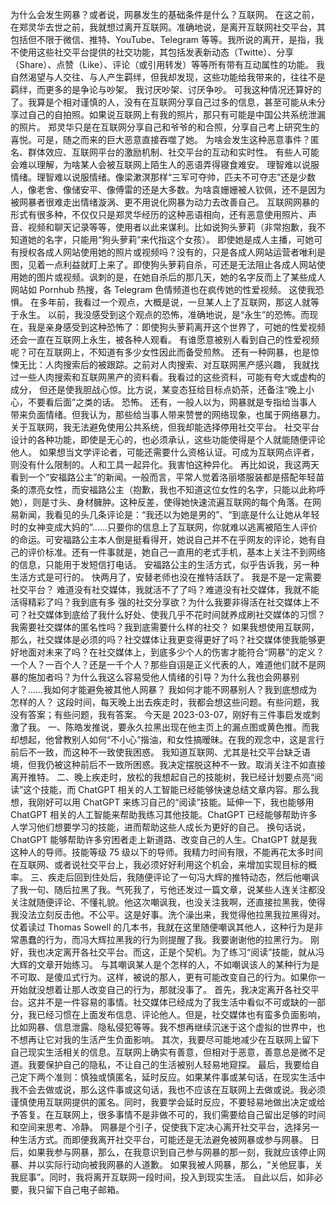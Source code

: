 为什么会发生网暴？或者说，网暴发生的基础条件是什么？互联网。
在这之前，在郑灵华去世之前，我就想过离开互联网。准确地说，是离开互联网社交平台，其包括但不限于微信、推特、YouTube、Telegram 等等。我所说的离开，是指，我不使用这些社交平台提供的社交功能，其包括发表新动态（Twitte）、分享（Share）、点赞（Like）、评论（或引用转发）等等所有带有互动属性的功能。
我自然渴望与人交往、与人产生羁绊，但我却发现，这些功能给我带来的，往往不是羁绊，而更多的是争论与吵架。
我讨厌吵架、讨厌争吵。
可我这种情况还算好的了。我算是个相对谨慎的人，没有在互联网分享自己过多的信息，甚至可能从未分享过自己的自拍照。如果说互联网上有我的照片，那只有可能是中国公共系统泄漏的照片。
郑灵华只是在互联网分享自己和爷爷的和合照，分享自己考上研究生的喜悦。可是，随之而来的巨大恶意直接吞噬了她。
为啥会发生这种恶意事件？匿名、群体效应、互联网平台的激励机制、社交平台的互动和实时性。
有些人可能会难以理解，为啥某人会被互联网上陌生人的恶语弄得寝食难安。
理智难以说服情绪。理智难以说服情绪。像梁漱溟那样“三军可夺帅，匹夫不可夺志”还是少数人，像老舍、像储安平、像傅雷的还是大多数。为啥袁姗姗被人钦佩，还不是因为被网暴者很难走出情绪漩涡、更不用说化网暴为动力去改善自己。
互联网网暴的形式有很多种，不仅仅只是郑灵华经历的这种恶语相向，还有恶意使用照片、声音、视频和聊天记录等等，使用者以此来谋利。比如说狗头萝莉（非常抱歉，我不知道她的名字，只能用“狗头萝莉”来代指这个女孩）。
即使她是成人主播，可她可有授权各成人网站使用她的照片或视频吗？没有的，只是各成人网站运营者唯利是图，见着一点利益就盯上来了。即使狗头萝莉自杀，可还是无法阻止各成人网站使用她的图片或视频。讽刺的是，在她自杀后的那几天，她的名字反而上了某些成人网站如 Pornhub 热搜，各 Telegram 色情频道也在疯传她的性爱视频。
这使我恐惧。
在多年前，我看过一个观点，大概是说，一旦某人上了互联网，那这人就等于永生。
以前，我没感受到这个观点的恐怖，准确地说，是“永生”的恐怖。而现在，我是亲身感受到这种恐怖了：即使狗头萝莉离开这个世界了，可她的性爱视频还会一直在互联网上永生，被各种人观看。
有谁愿意被别人看到自己的性爱视频呢？可在互联网上，不知道有多少女性因此而备受煎熬。
还有一种网暴，也是惊悚无比：人肉搜索后的被跟踪。之前对人肉搜索、对互联网黑产感兴趣，
我就找过一些人肉搜索和互联网黑产的资料看。我看过的这些资料，可能有夸大或虚构的成分，
但还是使我胆战心惊。比方说，某变态狂给目标点奶茶，还备注“晚上小心，不要看后面”之类的话。
恐怖。
还有，一般人以为，网暴就是专指给当事人带来负面情绪。但我认为，那些给当事人带来赞誉的网络现象，也属于网络暴力。
关于互联网，我无法避免使用公共系统，但我却能选择停用社交平台。
社交平台设计的各种功能，即使是无心的，也必须承认，这些功能使得是个人就能随便评论他人。
如果想当文学评论者，可能还需要什么资格认证。可成为互联网点评者，则没有什么限制的。人和工具一起异化。我害怕这种异化。
再比如说，我这两天看到一个“安福路公主”的新闻。一般而言，平常人觉着洛丽塔服装都是搭配年轻苗条的漂亮女性，而安福路公主（抱歉，我也不知道这位女性的名字，只能以此称呼她），则是寸头、身材臃肿。这种反差，使得她快速流遍互联网的每个角落。在网易新闻，我看见的头几条评论是：“我还以为她是男的”、“到底是什么让她从年轻时的女神变成大妈的”……只要你的信息上了互联网，你就难以逃离被陌生人评价的命运。可安福路公主本人倒是挺看得开，她说自己并不在乎网友的评论，她有自己的评价标准。还有一件事就是，她自己一直用的老式手机，基本上关注不到网络的信息，只能用于发短信打电话。
安福路公主的生活方式，似乎告诉我，另一种生活方式是可行的。
快两月了，安替老师也没在推特活跃了。
我是不是一定需要社交平台？
难道没有社交媒体，我就活不了了吗？难道没有社交媒体，我就不能活得精彩了吗？我到底有多
强的社交分享欲？为什么我要非得活在社交媒体上不可？社交媒体到底给了我什么好处、使我几乎不花时间就养成刷社交媒体的习惯？我需要社交媒体的匿名性吗？我到底需要什么样的社交？
如果我想使用互联网，那么，社交媒体是必须的吗？社交媒体让我更变得更好了吗？社交媒体使我能够更好地面对未来了吗？在社交媒体上，到底多少个人的伤害才能符合“网暴”的定义？一个人？一百个人？还是一千个人？那些自诩是正义代表的人，难道他们就不是网暴的施加者吗？为什么我这么容易受他人情绪的引导？为什么我也会网暴别人？……我如何才能避免被其他人网暴？
我如何才能不网暴别人？我到底想成为怎样的人？
这段时间，每天晚上出去疾走时，我都会想这些问题。有些问题，我没有答案；有些问题，我有答案。
今天是 2023-03-07，刚好有三件事启发或刺激了我。
一、陈皓发推说，要永久拉黑出现在他主页上的漏点图或黄色推。而我却想起，他曾教别人如何“不小心”揩油，和女性搞暧昧。在我的观念中，这是言行前后不一致，而这种不一致使我困惑。
我知道互联网、尤其是社交平台缺乏语境，但我仍被这种前后不一致所困惑。我决定摆脱这种不一致。取消关注不如直接离开推特。
二、晚上疾走时，放松的我想起自己的技能树，我已经计划要点亮“阅读”这个技能，而 ChatGPT 相关的人工智能已经能够快速总结文章内容。那么我想，我刚好可以用 ChatGPT 来练习自己的“阅读”技能。延伸一下，我也能够用 ChatGPT 相关的人工智能来帮助我练习其他技能。ChatGPT 已经能够帮助许多人学习他们想要学习的技能，进而帮助这些人成长为更好的自己。
换句话说，ChatGPT 能够帮助许多穷困者走上新道路、改变自己的人生。ChatGPT 就是我这种人的导师。技能等级 75 级以下的导师。我精力时间有限，不能再花太多时间在互联网、或者说社交平台上，我必须好好利用这个机会，来增加实现目标的概率。
三、疾走后回到住处后，我随便评论了一句冯大辉的推特动态，然后他嘲讽了我一句、随后拉黑了我。气死我了，亏他还发过一篇文章，说某些人连关注都没关注就随便评论、不懂礼貌。他这次嘲讽我，也没关注我啊，还直接拉黑我，使得我没法立刻反击他。不公平。这是好事。洗个澡出来，我觉得他拉黑我拉黑得对。仗着读过 Thomas Sowell 的几本书，我就在这里随便嘲讽其他人，这种行为是非常愚蠢的行为，而冯大辉拉黑我的行为则提醒了我。我要谢谢他的拉黑行为。
刚好，我也决定离开各社交平台。而这，正是个契机。为了练习“阅读”技能，就从冯大辉的文章开始练习。
与其嘲讽某人是个怎样的人，不如嘲讽该人的某种行为是不可取、是傻瓜式行为。这样，被说的那人，更有可能改变自己的行为。如果你一开始就没想着让那人改变自己的行为，那就没事了。
首先，我决定离开各社交平台。这并不是一件容易的事情。社交媒体已经成为了我生活中看似不可或缺的一部分，我已经习惯在上面发布信息、评论他人。但是，社交媒体也有蛮多负面影响，比如网暴、信息泄露、隐私侵犯等等。我不想再继续沉迷于这个虚拟的世界中，也不想再让它对我的生活产生负面影响。
其次，我要尽可能地减少在互联网上留下自己现实生活相关的信息。互联网上确实有善意，但相对于恶意，善意总是微不足道。我要保护自己的隐私，不让自己的生活被别人轻易地窥探。
最后，我要给自己定下两个准则：慎独或慎匿名，延时反应。如果某件事或某句话，在现实生活中我不会去做或说，那么这件事或这句话，我也不应该在互联网上去做或说。我必须谨慎使用互联网提供的匿名。同时，我要学会延时反应，不要轻易地做出决定或给予答复。在互联网上，很多事情不是非做不可的，我们需要给自己留出足够的时间和空间来思考、冷静。
网暴是个引子，促使我下定决心离开社交平台，选择另一种生活方式。而即便我离开社交平台，可能还是无法避免被网暴或参与网暴。
日后，如果我参与网暴，那么，在我意识到自己参与网暴的那一刻，我就应该停止网暴、并以实际行动向被我网暴的人道歉。
如果我被人网暴，那么，“关他屁事，关我屁事”。同时，我将离开互联网一段时间，投入到现实生活。
自此以后，如非必要，我只留下自己电子邮箱。
